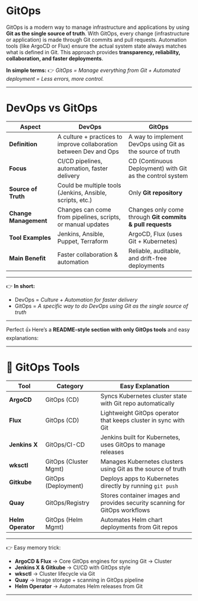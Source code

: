 
# GitOps

GitOps is a modern way to manage infrastructure and applications by using **Git as the single source of truth**.
With GitOps, every change (infrastructure or application) is made through Git commits and pull requests.
Automation tools (like ArgoCD or Flux) ensure the actual system state always matches what is defined in Git.
This approach provides **transparency, reliability, collaboration, and faster deployments**.

**In simple terms:**
👉 *GitOps = Manage everything from Git + Automated deployment = Less errors, more control.*

---

# DevOps vs GitOps

| Aspect                | **DevOps**                                                         | **GitOps**                                                 |
| --------------------- | ------------------------------------------------------------------ | ---------------------------------------------------------- |
| **Definition**        | A culture + practices to improve collaboration between Dev and Ops | A way to implement DevOps using Git as the source of truth |
| **Focus**             | CI/CD pipelines, automation, faster delivery                       | CD (Continuous Deployment) with Git as the control system  |
| **Source of Truth**   | Could be multiple tools (Jenkins, Ansible, scripts, etc.)          | Only **Git repository**                                    |
| **Change Management** | Changes can come from pipelines, scripts, or manual updates        | Changes only come through **Git commits & pull requests**  |
| **Tool Examples**     | Jenkins, Ansible, Puppet, Terraform                                | ArgoCD, Flux (uses Git + Kubernetes)                       |
| **Main Benefit**      | Faster collaboration & automation                                  | Reliable, auditable, and drift-free deployments            |

---

👉 **In short:**

* DevOps = *Culture + Automation for faster delivery*
* GitOps = *A specific way to do DevOps using Git as the single source of truth*

---
Perfect 👍 Here’s a **README-style section with only GitOps tools** and easy explanations:

---

# 🔧 GitOps Tools

| **Tool**          | **Category**          | **Easy Explanation**                                                        |
| ----------------- | --------------------- | --------------------------------------------------------------------------- |
| **ArgoCD**        | GitOps (CD)           | Syncs Kubernetes cluster state with Git repo automatically                  |
| **Flux**          | GitOps (CD)           | Lightweight GitOps operator that keeps cluster in sync with Git             |
| **Jenkins X**     | GitOps/CI-CD          | Jenkins built for Kubernetes, uses GitOps to manage releases                |
| **wksctl**        | GitOps (Cluster Mgmt) | Manages Kubernetes clusters using Git as the source of truth                |
| **Gitkube**       | GitOps (Deployment)   | Deploys apps to Kubernetes directly by running `git push`                   |
| **Quay**          | GitOps/Registry       | Stores container images and provides security scanning for GitOps workflows |
| **Helm Operator** | GitOps (Helm Mgmt)    | Automates Helm chart deployments from Git repos                             |

---

👉 Easy memory trick:

* **ArgoCD & Flux** → Core GitOps engines for syncing Git → Cluster
* **Jenkins X & Gitkube** → CI/CD with GitOps style
* **wksctl** → Cluster lifecycle via Git
* **Quay** → Image storage + scanning in GitOps pipeline
* **Helm Operator** → Automates Helm releases from Git

---

